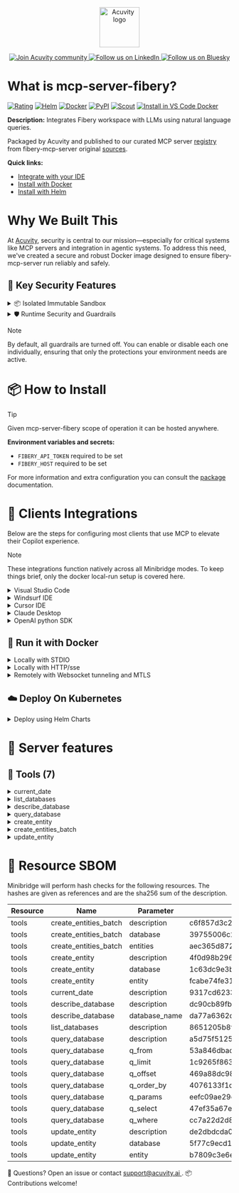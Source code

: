 <p align="center">
  <a href="https://acuvity.ai">
    <picture>
      <img src="https://mma.prnewswire.com/media/2544052/Acuvity__Logo.jpg" height="90" alt="Acuvity logo"/>
    </picture>
  </a>
</p>
<p align="center">
  <a href="https://discord.gg/BkU7fBkrNk">
    <img src="https://img.shields.io/badge/Acuvity-Join-7289DA?logo=discord&logoColor=fff" alt="Join Acuvity community" />
  </a>
<a href="https://www.linkedin.com/company/acuvity/">
    <img src="https://img.shields.io/badge/LinkedIn-Follow-7289DA" alt="Follow us on LinkedIn" />
  </a>
<a href="https://bsky.app/profile/acuvity.bsky.social">
    <img src="https://img.shields.io/badge/Bluesky-Follow-7289DA"?logo=bluesky&logoColor=fff" alt="Follow us on Bluesky" />
  </a>
</p>


# What is mcp-server-fibery?
[![Rating](https://img.shields.io/badge/B-3775A9?label=Rating)](https://docs.anthropic.com/en/docs/build-with-claude/tool-use/implement-tool-use#best-practices-for-tool-definitions)
[![Helm](https://img.shields.io/badge/1.0.0-3775A9?logo=helm&label=Charts&logoColor=fff)](https://hub.docker.com/r/acuvity/mcp-server-fibery/tags/)
[![Docker](https://img.shields.io/docker/image-size/acuvity/mcp-server-fibery/0.1.3?logo=docker&logoColor=fff&label=0.1.3)](https://hub.docker.com/r/acuvity/mcp-server-fibery)
[![PyPI](https://img.shields.io/badge/0.1.3-3775A9?logo=pypi&logoColor=fff&label=fibery-mcp-server)](https://github.com/Fibery-inc/fibery-mcp-server)
[![Scout](https://img.shields.io/badge/Active-3775A9?logo=docker&logoColor=fff&label=Scout)](https://hub.docker.com/r/acuvity/mcp-server-fibery/)
[![Install in VS Code Docker](https://img.shields.io/badge/VS_Code-One_click_install-0078d7?logo=githubcopilot)](https://insiders.vscode.dev/redirect/mcp/install?name=mcp-server-fibery&config=%7B%22args%22%3A%5B%22run%22%2C%22-i%22%2C%22--rm%22%2C%22--read-only%22%2C%22-e%22%2C%22FIBERY_API_TOKEN%22%2C%22-e%22%2C%22FIBERY_HOST%22%2C%22docker.io%2Facuvity%2Fmcp-server-fibery%3A0.1.3%22%5D%2C%22command%22%3A%22docker%22%7D)

**Description:** Integrates Fibery workspace with LLMs using natural language queries.

Packaged by Acuvity and published to our curated MCP server [registry](https://mcp.acuvity.ai) from fibery-mcp-server original [sources](https://github.com/Fibery-inc/fibery-mcp-server).

**Quick links:**

- [Integrate with your IDE](https://github.com/acuvity/mcp-servers-registry/blob/main/mcp-server-fibery/docker/README.md#-clients-integrations)
- [Install with Docker](https://github.com/acuvity/mcp-servers-registry/tree/main/mcp-server-fibery/docker/README.md#-run-it-with-docker)
- [Install with Helm](https://github.com/acuvity/mcp-servers-registry/tree/main/mcp-server-fibery/charts/mcp-server-fibery/README.md#how-to-install)

# Why We Built This

At [Acuvity](https://acuvity.ai), security is central to our mission—especially for critical systems like MCP servers and integration in agentic systems.
To address this need, we've created a secure and robust Docker image designed to ensure fibery-mcp-server run reliably and safely.

## 🔐 Key Security Features

<details>
<summary>📦 Isolated Immutable Sandbox </summary>

- **Isolated Execution**: All tools run within secure, containerized sandboxes to enforce process isolation and prevent lateral movement.
- **Non-root by Default**: Enforces least-privilege principles, minimizing the impact of potential security breaches.
- **Read-only Filesystem**: Ensures runtime immutability, preventing unauthorized modification.
- **Version Pinning**: Guarantees consistency and reproducibility across deployments by locking tool and dependency versions.
- **CVE Scanning**: Continuously scans images for known vulnerabilities using [Docker Scout](https://docs.docker.com/scout/) to support proactive mitigation.
- **SBOM & Provenance**: Delivers full supply chain transparency by embedding metadata and traceable build information."
</details>

<details>
<summary>🛡️ Runtime Security and Guardrails</summary>

**Minibridge Integration**: [Minibridge](https://github.com/acuvity/minibridge) establishes secure Agent-to-MCP connectivity, supports Rego/HTTP-based policy enforcement 🕵️, and simplifies orchestration.

The [ARC](https://github.com/acuvity/mcp-servers-registry/tree/main) container includes a [built-in Rego policy](https://github.com/acuvity/mcp-servers-registry/tree/main/mcp-server-fibery/docker/policy.rego) that enables a set of runtime "guardrails"" to help enforce security, privacy, and correct usage of your services. Below is an overview of each guardrail provided.

### 🔒 Resource Integrity

**Mitigates MCP Rug Pull Attacks**

* **Goal:** Protect users from malicious tool description changes after initial approval, preventing post-installation manipulation or deception.
* **Mechanism:** Locks tool descriptions upon client approval and verifies their integrity before execution. Any modification to the description triggers a security violation, blocking unauthorized changes from server-side updates.

### 🛡️ Guardrails

#### Covert Instruction Detection

Monitors incoming requests for hidden or obfuscated directives that could alter policy behavior.

* **Goal:** Stop attackers from slipping unnoticed commands or payloads into otherwise harmless data.
* **Mechanism:** Applies a library of regex patterns and binary‐encoding checks to the full request body. If any pattern matches a known covert channel (e.g., steganographic markers, hidden HTML tags, escape-sequence tricks), the request is rejected.

#### Sensitive Pattern Detection

Block user-defined sensitive data patterns (credential paths, filesystem references).

* **Goal:** Block accidental or malicious inclusion of sensitive information that violates data-handling rules.
* **Mechanism:** Runs a curated set of regexes against all payloads and tool descriptions—matching patterns such as `.env` files, RSA key paths, directory traversal sequences.

#### Shadowing Pattern Detection

Detects and blocks "shadowing" attacks, where a malicious MCP server sneaks hidden directives into its own tool descriptions to hijack or override the behavior of other, trusted tools.

* **Goal:** Stop a rogue server from poisoning the agent’s logic by embedding instructions that alter how a different server’s tools operate (e.g., forcing all emails to go to an attacker’s address even when the user calls a separate `send_email` tool).
* **Mechanism:** During policy load, each tool description is scanned for cross‐tool override patterns—such as `<IMPORTANT>` sections referencing other tool names, hidden side‐effects, or directives that apply to a different server’s API. Any description that attempts to shadow or extend instructions for a tool outside its own namespace triggers a policy violation and is rejected.

#### Schema Misuse Prevention

Enforces strict adherence to MCP input schemas.

* **Goal:** Prevent malformed or unexpected fields from bypassing validations, causing runtime errors, or enabling injections.
* **Mechanism:** Compares each incoming JSON object against the declared schema (required properties, allowed keys, types). Any extra, missing, or mistyped field triggers an immediate policy violation.

#### Cross-Origin Tool Access

Controls whether tools may invoke tools or services from external origins.

* **Goal:** Prevent untrusted or out-of-scope services from being called.
* **Mechanism:** Examines tool invocation requests and outgoing calls, verifying each target against an allowlist of approved domains or service names. Calls to any non-approved origin are blocked.

#### Secrets Redaction

Automatically masks sensitive values so they never appear in logs or responses.

* **Goal:** Ensure that API keys, tokens, passwords, and other credentials cannot leak in plaintext.
* **Mechanism:** Scans every text output for known secret formats (e.g., AWS keys, GitHub PATs, JWTs). Matches are replaced with `[REDACTED]` before the response is sent or recorded.

These controls ensure robust runtime integrity, prevent unauthorized behavior, and provide a foundation for secure-by-design system operations.

### Enable guardrails

To activate guardrails in your Docker containers, define the `GUARDRAILS` environment variable with the protections you need.

| Guardrail                        | Summary                                                                 |
|----------------------------------|-------------------------------------------------------------------------|
| `covert-instruction-detection`   | Detects hidden or obfuscated directives in requests.                    |
| `sensitive-pattern-detection`    | Flags patterns suggesting sensitive data or filesystem exposure.        |
| `shadowing-pattern-detection`    | Identifies tool descriptions that override or influence others.         |
| `schema-misuse-prevention`       | Enforces strict schema compliance on input data.                        |
| `cross-origin-tool-access`       | Controls calls to external services or APIs.                            |
| `secrets-redaction`              | Prevents exposure of credentials or sensitive values.                   |

Example: add `-e GUARDRAILS="secrets-redaction sensitive-pattern-detection"` to enable those guardrails.

## 🔒 Basic Authentication via Shared Secret

Provides a lightweight auth layer using a single shared token.

* **Mechanism:** Expects clients to send an `Authorization` header with the predefined secret.
* **Use Case:** Quickly lock down your endpoint in development or simple internal deployments—no complex OAuth/OIDC setup required.

To turn on Basic Authentication, define `BASIC_AUTH_SECRET` environment variable with a shared secret.

Example: add `-e BASIC_AUTH_SECRET="supersecret"` to enable the basic authentication.

> While basic auth will protect against unauthorized access, you should use it only in controlled environment,
> rotate credentials frequently and **always** use TLS.

</details>

> [!NOTE]
> By default, all guardrails are turned off. You can enable or disable each one individually, ensuring that only the protections your environment needs are active.


# 📦 How to Install


> [!TIP]
> Given mcp-server-fibery scope of operation it can be hosted anywhere.

**Environment variables and secrets:**
  - `FIBERY_API_TOKEN` required to be set
  - `FIBERY_HOST` required to be set

For more information and extra configuration you can consult the [package](https://github.com/Fibery-inc/fibery-mcp-server) documentation.

# 🧰 Clients Integrations

Below are the steps for configuring most clients that use MCP to elevate their Copilot experience.

> [!NOTE]
> These integrations function natively across all Minibridge modes.
> To keep things brief, only the docker local-run setup is covered here.

<details>
<summary>Visual Studio Code</summary>

To get started immediately, you can use the "one-click" link below:

[![Install in VS Code Docker](https://img.shields.io/badge/VS_Code-One_click_install-0078d7?logo=githubcopilot)](https://insiders.vscode.dev/redirect/mcp/install?name=mcp-server-fibery&config=%7B%22args%22%3A%5B%22run%22%2C%22-i%22%2C%22--rm%22%2C%22--read-only%22%2C%22-e%22%2C%22FIBERY_API_TOKEN%22%2C%22-e%22%2C%22FIBERY_HOST%22%2C%22docker.io%2Facuvity%2Fmcp-server-fibery%3A0.1.3%22%5D%2C%22command%22%3A%22docker%22%7D)

## Global scope

Press `ctrl + shift + p` and type `Preferences: Open User Settings JSON` to add the following section:

```json
{
  "mcp": {
    "servers": {
      "acuvity-mcp-server-fibery": {
        "env": {
          "FIBERY_API_TOKEN": "TO_BE_SET",
          "FIBERY_HOST": "TO_BE_SET"
        },
        "command": "docker",
        "args": [
          "run",
          "-i",
          "--rm",
          "--read-only",
          "-e",
          "FIBERY_API_TOKEN",
          "-e",
          "FIBERY_HOST",
          "docker.io/acuvity/mcp-server-fibery:0.1.3"
        ]
      }
    }
  }
}
```

## Workspace scope

In your workspace create a file called `.vscode/mcp.json` and add the following section:

```json
{
  "servers": {
    "acuvity-mcp-server-fibery": {
      "env": {
        "FIBERY_API_TOKEN": "TO_BE_SET",
        "FIBERY_HOST": "TO_BE_SET"
      },
      "command": "docker",
      "args": [
        "run",
        "-i",
        "--rm",
        "--read-only",
        "-e",
        "FIBERY_API_TOKEN",
        "-e",
        "FIBERY_HOST",
        "docker.io/acuvity/mcp-server-fibery:0.1.3"
      ]
    }
  }
}
```

> To pass secrets you should use the `promptString` input type described in the [Visual Studio Code documentation](https://code.visualstudio.com/docs/copilot/chat/mcp-servers).

</details>

<details>
<summary>Windsurf IDE</summary>

In `~/.codeium/windsurf/mcp_config.json` add the following section:

```json
{
  "mcpServers": {
    "acuvity-mcp-server-fibery": {
      "env": {
        "FIBERY_API_TOKEN": "TO_BE_SET",
        "FIBERY_HOST": "TO_BE_SET"
      },
      "command": "docker",
      "args": [
        "run",
        "-i",
        "--rm",
        "--read-only",
        "-e",
        "FIBERY_API_TOKEN",
        "-e",
        "FIBERY_HOST",
        "docker.io/acuvity/mcp-server-fibery:0.1.3"
      ]
    }
  }
}
```

See [Windsurf documentation](https://docs.windsurf.com/windsurf/mcp) for more info.

</details>

<details>
<summary>Cursor IDE</summary>

Add the following JSON block to your mcp configuration file:
- `~/.cursor/mcp.json` for global scope
- `.cursor/mcp.json` for project scope

```json
{
  "mcpServers": {
    "acuvity-mcp-server-fibery": {
      "env": {
        "FIBERY_API_TOKEN": "TO_BE_SET",
        "FIBERY_HOST": "TO_BE_SET"
      },
      "command": "docker",
      "args": [
        "run",
        "-i",
        "--rm",
        "--read-only",
        "-e",
        "FIBERY_API_TOKEN",
        "-e",
        "FIBERY_HOST",
        "docker.io/acuvity/mcp-server-fibery:0.1.3"
      ]
    }
  }
}
```

See [cursor documentation](https://docs.cursor.com/context/model-context-protocol) for more information.

</details>
<details>

<summary>Claude Desktop</summary>

In the `claude_desktop_config.json` configuration file add the following section:

```json
{
  "mcpServers": {
    "acuvity-mcp-server-fibery": {
      "env": {
        "FIBERY_API_TOKEN": "TO_BE_SET",
        "FIBERY_HOST": "TO_BE_SET"
      },
      "command": "docker",
      "args": [
        "run",
        "-i",
        "--rm",
        "--read-only",
        "-e",
        "FIBERY_API_TOKEN",
        "-e",
        "FIBERY_HOST",
        "docker.io/acuvity/mcp-server-fibery:0.1.3"
      ]
    }
  }
}
```

See [Anthropic documentation](https://docs.anthropic.com/en/docs/agents-and-tools/mcp) for more information.
</details>

<details>
<summary>OpenAI python SDK</summary>

## Running locally

```python
async with MCPServerStdio(
    params={
        "env": {"FIBERY_API_TOKEN":"TO_BE_SET","FIBERY_HOST":"TO_BE_SET"},
        "command": "docker",
        "args": ["run","-i","--rm","--read-only","-e","FIBERY_API_TOKEN","-e","FIBERY_HOST","docker.io/acuvity/mcp-server-fibery:0.1.3"]
    }
) as server:
    tools = await server.list_tools()
```

## Running remotely

```python
async with MCPServerSse(
    params={
        "url": "http://<ip>:<port>/sse",
    }
) as server:
    tools = await server.list_tools()
```

See [OpenAI Agents SDK docs](https://openai.github.io/openai-agents-python/mcp/) for more info.

</details>

## 🐳 Run it with Docker

<details>
<summary>Locally with STDIO</summary>

In your client configuration set:

- command: `docker`
- arguments: `run -i --rm --read-only -e FIBERY_API_TOKEN -e FIBERY_HOST docker.io/acuvity/mcp-server-fibery:0.1.3`

</details>

<details>
<summary>Locally with HTTP/sse</summary>

Simply run as:

```console
docker run -it -p 8000:8000 --rm --read-only -e FIBERY_API_TOKEN -e FIBERY_HOST docker.io/acuvity/mcp-server-fibery:0.1.3
```

Then on your application/client, you can configure to use it like:

```json
{
  "mcpServers": {
    "acuvity-mcp-server-fibery": {
      "url": "http://localhost:8000/sse"
    }
  }
}
```

You might have to use different ports for different tools.

</details>

<details>
<summary>Remotely with Websocket tunneling and MTLS </summary>

> This section assume you are familiar with TLS and certificates and will require:
> - a server certificate with proper DNS/IP field matching your tool deployment.
> - a client-ca used to sign client certificates

1. Start the server in `backend` mode
 - add an environment variable like `-e MINIBRIDGE_MODE=backend`
 - add the TLS certificates (recommended) through a volume let's say `/certs` ex (`-v $PWD/certs:/certs`)
 - instruct minibridge to use those certs with
   - `-e MINIBRIDGE_TLS_SERVER_CERT=/certs/server-cert.pem`
   - `-e MINIBRIDGE_TLS_SERVER_KEY=/certs/server-key.pem`
   - `-e MINIBRIDGE_TLS_SERVER_KEY_PASS=optional`
   - `-e MINIBRIDGE_TLS_SERVER_CLIENT_CA=/certs/client-ca.pem`

2. Start `minibridge` locally in frontend mode:
  - Get [minibridge](https://github.com/acuvity/minibridge) binary for your OS.

In your client configuration, Minibridge works like any other STDIO command.

Example for Claude Desktop:

```json
{
  "mcpServers": {
    "acuvity-mcp-server-fibery": {
      "command": "minibridge",
      "args": ["frontend", "--backend", "wss://<remote-url>:8000/ws", "--tls-client-backend-ca", "/path/to/ca/that/signed/the/server-cert.pem/ca.pem", "--tls-client-cert", "/path/to/client-cert.pem", "--tls-client-key", "/path/to/client-key.pem"]
    }
  }
}
```

That's it.

Minibridge offers a host of additional features. For step-by-step guidance, please visit the wiki. And if anything’s unclear, don’t hesitate to reach out!

</details>

## ☁️ Deploy On Kubernetes

<details>
<summary>Deploy using Helm Charts</summary>

### Chart settings requirements

This chart requires some mandatory information to be installed.

**Mandatory Secrets**:
  - `FIBERY_API_TOKEN` secret to be set as secrets.FIBERY_API_TOKEN either by `.value` or from existing with `.valueFrom`

**Mandatory Environment variables**:
  - `FIBERY_HOST` environment variable to be set by env.FIBERY_HOST

### How to install

You can inspect the chart `README`:

```console
helm show readme oci://docker.io/acuvity/mcp-server-fibery --version 1.0.0
````

You can inspect the values that you can configure:

```console
helm show values oci://docker.io/acuvity/mcp-server-fibery --version 1.0.0
````

Install with helm

```console
helm install mcp-server-fibery oci://docker.io/acuvity/mcp-server-fibery --version 1.0.0
```

From there your MCP server mcp-server-fibery will be reachable by default through `http/sse` from inside the cluster using the Kubernetes Service `mcp-server-fibery` on port `8000` by default. You can change that by looking at the `service` section of the `values.yaml` file.

### How to Monitor

The deployment will create a Kubernetes service with a `healthPort`, that is used for liveness probes and readiness probes. This health port can also be used by the monitoring stack of your choice and exposes metrics under the `/metrics` path.

See full charts [Readme](https://github.com/acuvity/mcp-servers-registry/tree/main/mcp-server-fibery/charts/mcp-server-fibery/README.md) for more details about settings and runtime security including guardrails activation.

</details>

# 🧠 Server features

## 🧰 Tools (7)
<details>
<summary>current_date</summary>

**Description**:

```
Get today's date in ISO 8601 format (YYYY-mm-dd.HH:MM:SS.000Z)
```

**Parameter**:

| Name | Type | Description | Required? |
|-----------|------|-------------|-----------|
</details>
<details>
<summary>list_databases</summary>

**Description**:

```
Get list of all databases (their names) in user's Fibery workspace (schema)
```

**Parameter**:

| Name | Type | Description | Required? |
|-----------|------|-------------|-----------|
</details>
<details>
<summary>describe_database</summary>

**Description**:

```
Get list of all fields (in format of 'Title [name]: type') in the selected Fibery database and for all related databases.
```

**Parameter**:

| Name | Type | Description | Required? |
|-----------|------|-------------|-----------|
| database_name | string | Database name as defined in Fibery schema | Yes
</details>
<details>
<summary>query_database</summary>

**Description**:

```
Run any Fibery API command. This gives tremendous flexibility, but requires a bit of experience with the low-level Fibery API. In case query succeeded, return value contains a list of records with fields you specified in select. If request failed, will return detailed error message.
Examples (note, that these databases are non-existent, use databases only from user's schema!):
Query: What newly created Features do we have for the past 2 months?
Tool use:
{
    "q_from": "Dev/Feature",
    "q_select": {
        "Name": ["Dev/Name"],
        "Public Id": ["fibery/public-id"],
        "Creation Date": ["fibery/creation-date"]
    },
    "q_where": [">", ["fibery/creation-date"], "$twoMonthsAgo"],
    "q_order_by": {"fibery/creation-date": "q/desc"},
    "q_limit": 100,
    "q_offset": 0,
    "q_params": {
        $twoMonthsAgo: "2025-01-16T00:00:00.000Z"
    }
}

Query: What Admin Tasks for the past week are Approval or Done?
Tool use:
{
    "q_from": "Administrative/Admin Task",
    "q_select": {
        "Name": ["Administrative/Name"],
        "Public Id": ["fibery/public-id"],
        "Creation Date": ["fibery/creation-date"],
        "State": ["workflow/state", "enum/name"]
    },
    "q_where": [
        "q/and", # satisfy time AND states condition
            [">", ["fibery/creation-date"], "$oneWeekAgo"],
            [
                "q/or", # nested or, since entity can be in either of these states
                    ["=", ["workflow/state", "enum/name"], "$state1"],
                    ["=", ["workflow/state", "enum/name"], "$state2"]
            ]
    ],
    "q_order_by": {"fibery/creation-date": "q/desc"},
    "q_limit": 100,
    "q_offset": 0,
    "q_params": { # notice that parameters used in "where" are always passed in params!
        $oneWeekAgo: "2025-03-07T00:00:00.000Z",
        $state1: "Approval",
        $state2: "Done"
    }
}

Query: What Admin Tasks for the past week are Approval or Done?
Tool use:
{
    "q_from": "Administrative/Admin Task",
    "q_select": {
        "State": ["workflow/state", "enum/name"],
        "Public Id": ["fibery/public-id"],
        "Creation Date": ["fibery/creation-date"],
        "Modification Date": ["fibery/modification-date"],
        "Deadline": ["Administrative/Deadline"],
        "Group": ["Administrative/Group", "Administrative/name"],
        "Name": ["Administrative/Name"],
        "Priority": ["Administrative/Priority_Administrative/Admin Task", "enum/name"]
    },
    "q_where": ["!=", ["workflow/state", "workflow/Final"], "$stateType"], # Administrative/Admin Task is not "Finished" yet
    "q_order_by": {"fibery/creation-date": "q/desc"},
    "q_limit": 100,
    "q_offset": 0,
    "q_params: {
        "$stateType": true
    }
}

Query: Summarize acc contacts with public id 1.
Tool use:
{
    "q_from": "Accounting/Acc Contacts",
    "q_select": {
        "Name": ["Accounting/Name"],
        "Public Id": ["fibery/public-id"],
        "Creation Date": ["fibery/creation-date"],
        "Description": ["Accounting/Description"]
    },
    "q_where": ["=", ["fibery/public-id"], "$publicId"],
    "q_limit": 1,
    "q_params": {
        $publicId: "1",
    }
}
```

**Parameter**:

| Name | Type | Description | Required? |
|-----------|------|-------------|-----------|
| q_from | string | Specifies the entity type in "Space/Type" format (e.g., "Product Management/feature", "Product Management/Insight") | Yes
| q_limit | integer | Number of results per page (defaults to 50). Maximum allowed value is 1000 | No
| q_offset | integer | Number of results to skip. Mainly used in combination with limit and orderBy for pagination. | No
| q_order_by | object | List of sorting criteria in format {"field1": "q/asc", "field2": "q/desc"} | No
| q_params | object | Dictionary of parameter values referenced in where using "$param" syntax. For example, {$fromDate: "2025-01-01"} | No
| q_select | object | Defines what fields to retrieve. Can include:
  - Primitive fields using format {"AliasName": "FieldName"} (i.e. {"Name": "Product Management/Name"})
  - Related entity fields using format {"AliasName": ["Related entity", "related entity field"]} (i.e. {"Secret": ["Product Management/Description", "Collaboration~Documents/secret"]}). Careful, does not work with 1-* connection!
To work with 1-* relationships, you can use sub-querying: {"AliasName": {"q/from": "Related type", "q/select": {"AliasName 2": "fibery/id"}, "q/limit": 50}}
AliasName can be of any arbitrary value. | Yes
| q_where | object | Filter conditions in format [operator, [field_path], value] or ["q/and"|"q/or", ...conditions]. Common usages:
- Simple comparison: ["=", ["field", "path"], "$param"]. You cannot pass value of $param directly in where clause. Use params object instead. Pay really close attention to it as it is not common practice, but that's how it works in our case!
- Logical combinations: ["q/and", ["<", ["field1"], "$param1"], ["=", ["field2"], "$param2"]]
- Available operators: =, !=, <, <=, >, >=, q/contains, q/not-contains, q/in, q/not-in | No
</details>
<details>
<summary>create_entity</summary>

**Description**:

```
Create Fibery entity with specified fields.
Examples (note, that these databases are non-existent, use databases only from user's schema!):
Query: Create a feature
Tool use:
{
    "database": "Product Management/Feature",
    "entity": {
        "Product Management/Name": "New Feature",
        "Product Management/Description": "Description of the new feature",
        "workflow/state": "To Do" # notice how we use string literal for workflow field here
    }
}
In case of successful execution, you will get a link to created entity. Make sure to give that link to the user.
```

**Parameter**:

| Name | Type | Description | Required? |
|-----------|------|-------------|-----------|
| database | string | Fibery Database where to create an entity. | Yes
| entity | object | Dictionary that defines what fields to set in format {"FieldName": value} (i.e. {"Product Management/Name": "My new entity"}). | Yes
</details>
<details>
<summary>create_entities_batch</summary>

**Description**:

```
Create multiple Fibery entities at once with specified fields.
Examples (note, that these databases are non-existent, use databases only from user's schema!):
Query: Create some features
Tool use:
{
    "database": "Product Management/Feature",
    "entities": [
        {
            "Product Management/Name": "New Feature 1",
            "Product Management/Description": "Description of the new feature 1",
            "workflow/state": "To Do" # notice how we use string literal for workflow field here
        },
        {
            "Product Management/Name": "New Feature 2",
            "Product Management/Description": "Description of the new feature 2",
            "workflow/state": "In Progress" # notice how we use string literal for workflow field here
        }
    ]
}
In case of successful execution, you will get links to created entities. Make sure to give the links to the user.
```

**Parameter**:

| Name | Type | Description | Required? |
|-----------|------|-------------|-----------|
| database | string | Fibery Database where entities will be created. | Yes
| entities | object | List of dictionaries that define what fields to set in format [{"FieldName": value}] (i.e. [{"Product Management/Name": "My new entity"}]). | Yes
</details>
<details>
<summary>update_entity</summary>

**Description**:

```
Update Fibery entity with specified fields.
Examples (note, that these databases are non-existent, use databases only from user's schema!):
Query: Update a feature we talked about
Tool use:
{
    "database": "Product Management/Feature",
    "entity": {
        "fibery/id": "12345678-1234-5678-1234-567812345678",
        "Product Management/Name": "New Feature 2",
        "Product Management/Description": {"append": true, "content": "Notes: some notes"},
        "workflow/state": "In Progress"
    }
}
In case of successful execution, you will get a link to updated entity. Make sure to give that link to the user.
```

**Parameter**:

| Name | Type | Description | Required? |
|-----------|------|-------------|-----------|
| database | string | Fibery Database where to update an entity. | Yes
| entity | object | Dictionary that defines what fields to set in format {"FieldName": value} (i.e. {"Product Management/Name": "My new entity"}).
Exception are document fields. For them you must specify append (boolean, whether to append to current content) and content itself: {"Product Management/Description": {"append": true, "content": "Additional info"}} | Yes
</details>


# 🔐 Resource SBOM

Minibridge will perform hash checks for the following resources. The hashes are given as references and are the sha256 sum of the description.

| Resource | Name | Parameter | Hash |
|-----------|------|------|------|
| tools | create_entities_batch | description | c6f857d3c26c430f3384b261e07c2ce8a40461d69c87ad70f68e2f1ce412400e |
| tools | create_entities_batch | database | 39755006c2083326d7be886a44b1b500f3d940d19045308865d79778927aa850 |
| tools | create_entities_batch | entities | aec365d872c358a769b5ab1ff9296903a439acb867a79146472276537fb3f47c |
| tools | create_entity | description | 4f0d98b2969f712d23cfb26ea25a3cc57d5a469193d44ca549ec25ac88ddf258 |
| tools | create_entity | database | 1c63dc9e3bd2f976b1bfda7c3717f502630a6350e4aba4f50fc5dab2dde0de2a |
| tools | create_entity | entity | fcabe74fe31032d7633f2dd334a10c65d58306c1dd4e180379c5deb42cc57781 |
| tools | current_date | description | 9317cd62334b10a1e0fbd0c93e08392dfee2c80efeb713d9ae35f2f4acaabda4 |
| tools | describe_database | description | dc90cb89fb73651dd904c01892c987de818b462e502d9bd7285a262b3e4bf47c |
| tools | describe_database | database_name | da77a6362dc6213860767ae59face55d4bb3a5daa170e1035c98a933c7c40597 |
| tools | list_databases | description | 8651205b8fe64666d30925db3bd8b0cc41647b106c220aaa3de1dc7b7a893d20 |
| tools | query_database | description | a5d75f5125a10f03de4ee4e8c275c2c5f451563ff21c0f2ef5d57404a390fe66 |
| tools | query_database | q_from | 53a846dbac5b74f897204f60d0150e698c320b33651518eecf90a6bc2c36b8ef |
| tools | query_database | q_limit | 1c9265f863e3f607bc79971e65107a114165dcfd66299a7b675d29b5c454d145 |
| tools | query_database | q_offset | 469a88dc989a485be5cb148dc492667da857259280084542915660d60fec02b3 |
| tools | query_database | q_order_by | 4076133f1c17635f9e2562f63d15eed0f67f437d6e73bb661aac31ea21497948 |
| tools | query_database | q_params | eefc09ae29d168d8e72ce3d4b28178b0f57192caa17b86c4321bd781d0927290 |
| tools | query_database | q_select | 47ef35a67e17868154e6268c8c53f604ab594c1a63b646881cb8a0bce8d81ce7 |
| tools | query_database | q_where | cc7a22d2d86cab4962b1dc336eaee161bf148749ad450e6137e53ce393c36146 |
| tools | update_entity | description | de2dbdcda08f5527eaa3226a59c7da409138d3c0dacee9e7907b5f1334f36f39 |
| tools | update_entity | database | 5f77c9ecd12602e71c8f30d3cf7c8ec3ec94cb6c107d08532b53e4b40ae5fe41 |
| tools | update_entity | entity | b7809c3e6e79f633abc36f03f943063c5390b870b0426b21795445aa9eea5d49 |


💬 Questions? Open an issue or contact [ support@acuvity.ai ](mailto:support@acuvity.ai).
📦 Contributions welcome!
